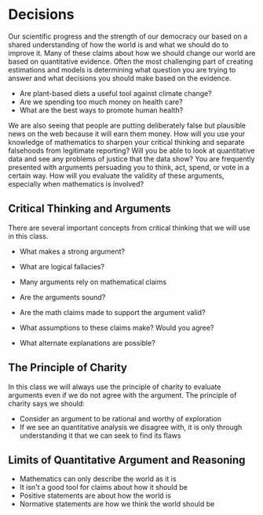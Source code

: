 # Decisions

Our scientific progress and the strength of our democracy our based on a shared understanding of how the world is and what we should do to improve it.
Many of these claims about how we should change our world are based on quantitative evidence.
Often the most challenging part of creating estimations and models is determining what question you are trying to answer and what decisions you should make based on the evidence.

- Are plant-based diets a useful tool against climate change?
- Are we spending too much money on health care?
- What are the best ways to promote human health?

We are also seeing that people are putting deliberately false but plausible news on the web because it will earn them money.
How will you use your knowledge of mathematics to sharpen your critical thinking and separate falsehoods from legitimate reporting?
Will you be able to look at quantitative data and see any problems of justice that the data show?
You are frequently presented with arguments persuading you to think, act, spend, or vote in a certain way.
How will you evaluate the validity of these arguments, especially when mathematics is involved?

## Critical Thinking and Arguments

There are several important concepts from critical thinking that we will use in this class.

- What makes a strong argument?
- What are logical fallacies?

- Many arguments rely on mathematical claims
- Are the arguments sound?
- Are the math claims made to support the argument valid?
- What assumptions to these claims make?  Would you agree?
- What alternate explanations are possible?

## The Principle of Charity

In this class we will always use the principle of charity to evaluate arguments even if we do not agree with the argument.
The principle of charity says we should:

- Consider an argument to be rational and worthy of exploration
- If we see an quantitative analysis we disagree with, it is only through understanding it that we can seek to find its flaws

## Limits of Quantitative Argument and Reasoning

- Mathematics can only describe the world as it is
- It isn't a good tool for claims about how it should be
- Positive statements are about how the world is
- Normative statements are how we think the world should be

